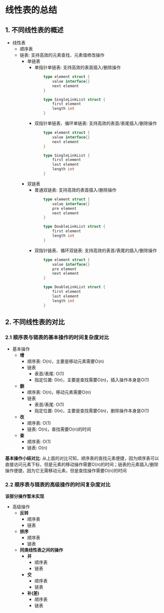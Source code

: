 # 线性表的总结

## 1. 不同线性表的概述

- 线性表
  - 顺序表
  - 链表: 支持高效的元素查找、元素值修改操作
    - 单链表
      - 单指针单链表: 支持高效的表首插入/删除操作
        ```go
            type element struct {
                value interface{}
                next element
            }

            type SingleLinkList struct {
                first element
                length int
            }
        ```
      - 双指针单链表、循环单链表: 支持高效的表首/表尾插入/删除操作
        ```go
            type element struct {
                value interface{}
                next element
            }

            type SingleLinkList {
                first element
                last element
                length int
            }
        ```
    - 双链表
      - 普通双链表: 支持高效的表首插入/删除操作
        ```go
            type element struct {
                value interface{}
                pre element
                next element
            }

            type DoubleLinkList struct {
                first element
                length int
            }
        ```
      - 双指针链表、循环双链表: 支持高效的表首/表尾的插入/删除操作
        ```go
            type element struct {
                value interface{}
                pre element
                next element
            }

            type DoubleLinkList struct {
                first element
                last element
                length int
            }
        ```

## 2. 不同线性表的对比

### 2.1 顺序表与链表的基本操作的时间复杂度对比

- 基本操作
  - **增**
    - 顺序表: O(n)，主要是移动元素需要O(n)
    - 链表
      - 表首/表尾: O(1)
      - 指定位置: 0(n)，主要是查找需要O(n)，插入操作本身是O(1)
  - **删**
    - 顺序表: O(n)，移动元素需要O(n)
    - 链表
      - 表首/表尾: O(1)
      - 指定位置: 0(n)，主要是查找需要O(n)，删除操作本身是O(1)
  - **改**
    - 顺序表: O(1)
    - 链表: O(n)，查找需要O(n)的时间
  - **查**
    - 顺序表: O(1)
    - 链表: O(n)

**基本操作小结对比**: 从上面的对比可知，顺序表的查找元素便捷，因为顺序表可以直接访问元素下标，但是元素的移动操作需要O(n)的时间；链表的元素插入/删除操作便捷，因为它无需移动元素，但是查找操作需要O(n)的时间

### 2.2 顺序表与链表的高级操作的时间复杂度对比

**该部分操作暂未实现**

- 高级操作
  - **反转**
    - 顺序表
    - 链表
  - **排序**
    - 顺序表
    - 链表
  - **同类线性表之间的操作**
    - **并**
      - 顺序表
      - 链表
    - **交**
      - 顺序表
      - 链表
    - **补(差)**
      - 顺序表
      - 链表
